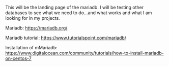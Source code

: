 This will be the landing page of the mariadb. 
I will be testing other databases to see what we need to do...and what works and what I am looking for in my projects.


Mariadb: https://mariadb.org/

Mariadb tutorial: https://www.tutorialspoint.com/mariadb/

Installation of mMariadb: https://www.digitalocean.com/community/tutorials/how-to-install-mariadb-on-centos-7
